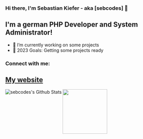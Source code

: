 ### Hi there, I'm Sebastian Kiefer - aka [sebcodes] 👋

## I'm a german PHP Developer and System Administrator!
- 🔭 I’m currently working on some projects
- 🥅 2023 Goals: Getting some projects ready

### Connect with me:

[My website](https://www.sebcodes.de) 
---

<img align="left" alt="sebcodes's Github Stats" src="https://github-readme-stats.vercel.app/api?username=sebcodes&show_icons=true&hide_border=true&theme=dark" />

<img height="140em" src="https://github-readme-stats-eight-theta.vercel.app/api/top-langs/?username=sebcodes&layout=compact&langs_count=8&theme=dark"/>
